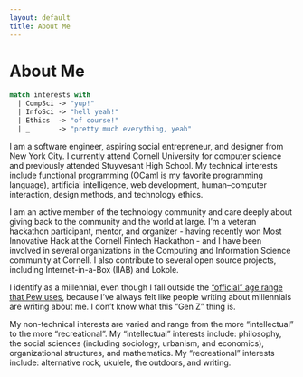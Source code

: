 ```yaml
---
layout: default
title: About Me
---
```


# About Me

```ocaml
match interests with
  | CompSci -> "yup!"
  | InfoSci -> "hell yeah!"
  | Ethics  -> "of course!"
  | _       -> "pretty much everything, yeah"
```

I am a software engineer, aspiring social entrepreneur, and designer from New York City. I currently attend Cornell University for computer science and previously attended Stuyvesant High School. My technical interests include functional programming (OCaml is my favorite programming language), artificial intelligence, web development, human&ndash;computer interaction, design methods, and technology ethics.

I am an active member of the technology community and care deeply about giving back to the community and the world at large. I’m a veteran hackathon participant, mentor, and organizer - having recently won Most Innovative Hack at the Cornell Fintech Hackathon - and I have been involved in several organizations in the Computing and Information Science community at Cornell. I also contribute to several open source projects, including Internet-in-a-Box (IIAB) and Lokole.

I identify as a millennial, even though I fall outside the [“official” age range that Pew uses][millennials], because I’ve always felt like people writing about millennials are writing about me. I don’t know what this “Gen Z” thing is.

My non-technical interests are varied and range from the more “intellectual” to the more “recreational”. My “intellectual” interests include: philosophy, the social sciences  (including sociology, urbanism, and economics), organizational structures, and mathematics. My “recreational” interests include: alternative rock, ukulele, the outdoors, and writing.

[millennials]: http://www.pewresearch.org/fact-tank/2018/03/01/defining-generations-where-millennials-end-and-post-millennials-begin/
